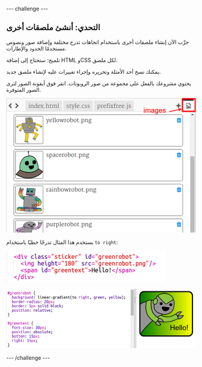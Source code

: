 --- challenge ---
## التحدي: أنشئ ملصقات أخرى

جرِّب الآن إنشاء ملصقات أخرى باستخدام اتجاهات تدرج مختلفة وإضافة صور ونصوص مستخدمًا الحدود والإطارات. 

تلميح: ستحتاج إلى إضافة HTML وCSS لكل ملصق. 

يمكنك نسخ أحد الأمثلة وتحريره وإجراء تغييرات عليه لإنشاء ملصق جديد. 

يحتوي مشروعك بالفعل على مجموعة من صور الروبوتات. انقر فوق أيقونة الصور لترى الصور المتوفرة. 

![screenshot](images/stickers-images.png)

يستخدم هذا المثال تدرجًا خطيًا باستخدام `to right`:

![screenshot](images/stickers-green-html.png)

![screenshot](images/stickers-green-style.png)




--- /challenge ---